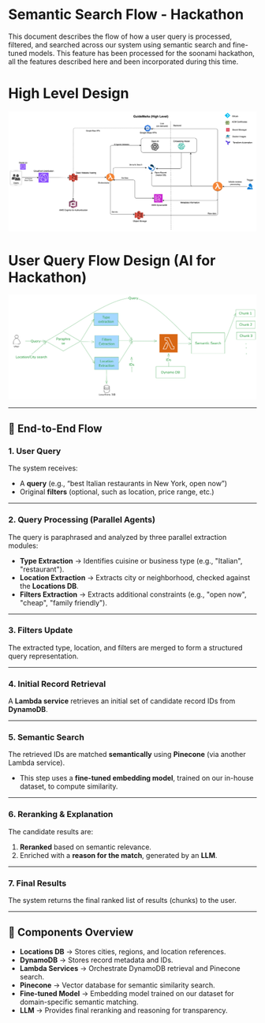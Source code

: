 # Semantic Search Flow - Hackathon

This document describes the flow of how a user query is processed, filtered, and searched across our system using semantic search and fine-tuned models.  This feature has been processed for the soonami hackathon, all the features described here and been incorporated during this time.

# High Level Design
![Architecture Diagram](./images/GMA_High_Level_Design.jpg)

# User Query Flow Design (AI for Hackathon)
![User Query Flow Design](./images/flow.png)

---

## 🔄 End-to-End Flow

### 1. User Query
The system receives:
- A **query** (e.g., “best Italian restaurants in New York, open now”)  
- Original **filters** (optional, such as location, price range, etc.)  

---

### 2. Query Processing (Parallel Agents)
The query is paraphrased and analyzed by three parallel extraction modules:

- **Type Extraction** → Identifies cuisine or business type (e.g., "Italian", "restaurant").  
- **Location Extraction** → Extracts city or neighborhood, checked against the **Locations DB**.  
- **Filters Extraction** → Extracts additional constraints (e.g., "open now", "cheap", "family friendly").  

---

### 3. Filters Update
The extracted type, location, and filters are merged to form a structured query representation.  

---

### 4. Initial Record Retrieval
A **Lambda service** retrieves an initial set of candidate record IDs from **DynamoDB**.  

---

### 5. Semantic Search
The retrieved IDs are matched **semantically** using **Pinecone** (via another Lambda service).  
- This step uses a **fine-tuned embedding model**, trained on our in-house dataset, to compute similarity.  

---

### 6. Reranking & Explanation
The candidate results are:  
1. **Reranked** based on semantic relevance.  
2. Enriched with a **reason for the match**, generated by an **LLM**.  

---

### 7. Final Results
The system returns the final ranked list of results (chunks) to the user.  

---

## 📌 Components Overview
- **Locations DB** → Stores cities, regions, and location references.  
- **DynamoDB** → Stores record metadata and IDs.  
- **Lambda Services** → Orchestrate DynamoDB retrieval and Pinecone search.  
- **Pinecone** → Vector database for semantic similarity search.  
- **Fine-tuned Model** → Embedding model trained on our dataset for domain-specific semantic matching.  
- **LLM** → Provides final reranking and reasoning for transparency.  
